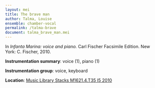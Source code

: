 ```yaml
---
layout: mei
title: The brave man
author: Talma, Louise
ensemble: chamber-vocal 
permalink: /talma-brave
document: talma_brave_man.mei   
---
```


In *Infanta Marina: voice and piano.* Carl Fischer Facsimile Edition. New York: C. Fischer, 2010.

**Instrumentation summary**: voice (1), piano (1)

**Instrumentation group**: voice, keyboard

**Location**: <a href="https://tufts-primo.hosted.exlibrisgroup.com/permalink/f/bnf7qa/01TUN_ALMA21100441780003851">Music Library Stacks M1621.4.T35 I5 2010</a>
